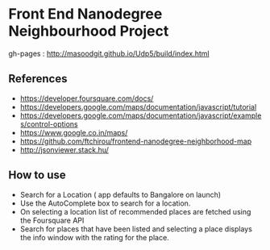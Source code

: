 # Front End Nanodegree Neighbourhood Project

gh-pages : http://masoodgit.github.io/Udp5/build/index.html

## References 

* https://developer.foursquare.com/docs/
* https://developers.google.com/maps/documentation/javascript/tutorial
* https://developers.google.com/maps/documentation/javascript/examples/control-options
* https://www.google.co.in/maps/
* https://github.com/ftchirou/frontend-nanodegree-neighborhood-map
* http://jsonviewer.stack.hu/

## How to use

* Search for a Location ( app defaults to Bangalore on launch)
* Use the AutoComplete box to search for a location.
* On selecting a location list of recommended places are fetched using the Foursquare API
* Search for places that have been listed  and selecting a place displays the info window with
  the rating for the place.
  

